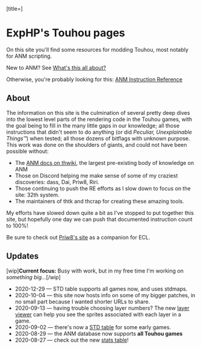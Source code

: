 [title=]
# ExpHP's Touhou pages

On this site you'll find some resources for modding Touhou, most notably for ANM scripting.

New to ANM?  See [What's this all about?](#/anm/concepts&a=why-anm)

Otherwise, you're probably looking for this: [ANM Instruction Reference](#anm/ins)

## About

The information on this site is the culmination of several pretty deep dives into the lowest level parts of the rendering code in the Touhou games, with the goal being to fill in the many little gaps in our knowledge; all those instructions that didn't seem to do anything (or did *Peculiar, Unexplainable Things™*) when tested; all those dozens of bitflags with unknown purpose.  This work was done on the shoulders of giants, and could not have been possible without:

* The [ANM docs on thwiki](https://thwiki.cc/脚本对照表/ANM), the largest pre-existing body of knowledge on ANM
* Those on Discord helping me make sense of some of my craziest discoveries: dass, Dai, Priw8, Riri.
* Those continuing to push the RE efforts as I slow down to focus on the site: 32th system.
* The maintainers of thtk and thcrap for creating these amazing tools.

My efforts have slowed down quite a bit as I've stopped to put together this site, but hopefully one day we can push that documented instruction count to 100%!

Be sure to check out [Priw8's site](https://priw8.github.io) as a companion for ECL.

## Updates

[wip]**Current focus:** Busy with work, but in my free time I'm working on _something big..._[/wip]

* 2020-12-29 &mdash; STD table supports all games now, and uses stdmaps.
* 2020-10-04 &mdash; this site now hosts info on some of my bigger patches, in no small part because I wanted shorter URLs to share.
* 2020-09-13 &mdash; having trouble choosing layer numbers?  The new [layer viewer](#anm/layer-viewer) can help you see the sprites associated with each layer in a game.
* 2020-09-02 &mdash; there's now a [STD table](#std/ins) for some early games.
* 2020-08-29 &mdash; the ANM database now supports **all Touhou games**
* 2020-08-27 &mdash; check out the new [stats table](#anm/stats)!
